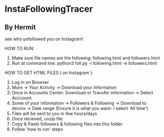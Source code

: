 # InstaFollowingTracer
## By Hermit

see who unfollowed you on Instagram!

HOW TO RUN:
1. Make sure file names are the following: following.html and followers.html
2. Run at command line:  python3 foll.py -i following.html -e followers.html

HOW TO GET HTML FILES ( on Instagram ):
1. Log in on Browser
2. More -> Your Activity -> Download your Information
3. Once in Accounts Center: Download or Transfer information -> Select Acccount
4. Some of your information -> Followers & Following -> Download to device -> Date range (Ensure it is what you want- I select 'All time')
5. Files will be sent to you in few hours/days
6. Once recieved, unzip file
7. Copy & Paste followers & following files into this folder
8. Follow 'how to run' steps  
